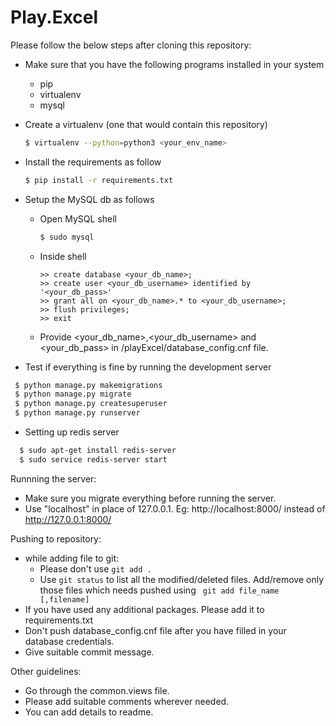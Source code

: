 # Play.Excel
Please follow the below steps after cloning this repository:
  - Make sure that you have the following programs installed in your system
    - pip
    - virtualenv
    - mysql
  - Create a virtualenv (one that would contain this repository)
    ```sh
    $ virtualenv --python=python3 <your_env_name>
    ```
  - Install the requirements as follow
    ```sh
    $ pip install -r requirements.txt
    ```
  - Setup the MySQL db as follows
    - Open MySQL shell
      ```sh
      $ sudo mysql
      ```
    - Inside shell
      ```
      >> create database <your_db_name>;
      >> create user <your_db_username> identified by '<your_db_pass>'
      >> grant all on <your_db_name>.* to <your_db_username>;
      >> flush privileges;
      >> exit
      ```
    - Provide <your_db_name>,<your_db_username> and <your_db_pass> in /playExcel/database_config.cnf file.
   
   - Test if everything is fine by running the development server
   ```sh
    $ python manage.py makemigrations
    $ python manage.py migrate
    $ python manage.py createsuperuser   
    $ python manage.py runserver
   ```
   - Setting up redis server
   ```sh
     $ sudo apt-get install redis-server
     $ sudo service redis-server start
   ```
Runnning the server:
  - Make sure you migrate everything before running the server.
  - Use "localhost" in place of 127.0.0.1. Eg: http://localhost:8000/ instead of http://127.0.0.1:8000/
  
Pushing to repository:
  - while adding file to git:
    - Please don't use ```git add . ```
    - Use ```git status``` to list all the modified/deleted files. Add/remove only those files which needs pushed using ``` git add file_name [,filename]```
  - If you have used any additional packages. Please add it to requirements.txt
  - Don't push database_config.cnf file after you have filled in your database credentials.
  - Give suitable commit message.
    
Other guidelines:
  - Go through the common.views file.
  - Please add suitable comments wherever needed. 
  - You can add details to readme.
   
